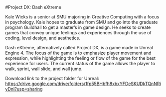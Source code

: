 #Project DX: Dash eXtreme

Kale Wicks is a senior at SMU majoring in Creative Computing with a focus in psychology. Kale hopes to graduate from SMU and go into the graduate program Guildhall to get a master’s in game design. He seeks to create games that convey unique feelings and experiences through the use of coding, level design, and aesthetics.

Dash eXtreme, alternatively called Project DX, is a game made in Unreal Engine 4. The focus of the game is to emphasize player movement and expression, while highlighting the feeling or flow of the game for the best experience for users. The current status of the game allows the player to walk, sprint, wall slide, and wall jump.

Download link to the project folder for Unreal: https://drive.google.com/drive/folders/1fp55BHbfh8xbxYFDeSKUDkTQnNRiyDnI?usp=sharing
